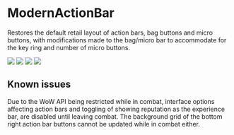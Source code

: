 # ModernActionBar
Restores the default retail layout of action bars, bag buttons and micro buttons, with modifications made to the bag/micro bar to accommodate for the key ring and number of micro buttons.

![](images/1.jpg)
![](images/2.jpg)
![](images/3.jpg)
![](images/4.jpg)

## Known issues
Due to the WoW API being restricted while in combat, interface options affecting action bars and toggling of showing reputation as the experience bar, are disabled until leaving combat. The background grid of the bottom right action bar buttons cannot be updated while in combat either.
